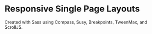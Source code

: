 # Responsive Single Page Layouts
Created with Sass using Compass, Susy, Breakpoints, TweenMax, and ScrollJS.
